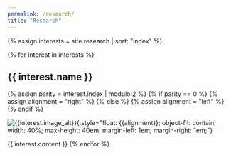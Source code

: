 ```yaml
---
permalink: /research/
title: "Research"
---
```


{% assign interests = site.research | sort: "index" %}

{% for interest in interests %}
## {{ interest.name }}

{% assign parity = interest.index | modulo:2 %}
{% if parity == 0 %}
{% assign alignment = "right" %}
{% else %}
{% assign alignment = "left" %}
{% endif %}

![{{interest.image_alt}}]({{interest.image}}){:style="float: {{alignment}}; object-fit: contain; width: 40%; max-height: 40em; margin-left: 1em; margin-right: 1em;"}

{{ interest.content }}
{% endfor %}
